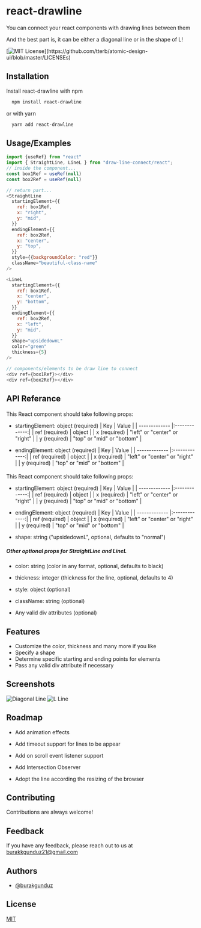 # react-drawline

You can connect your react components with drawing lines between them

And the best part is, it can be either a diagonal line or in the shape of L!

[![MIT License](https://img.shields.io/apm/l/atomic-design-ui.svg?)](https://github.com/tterb/atomic-design-ui/blob/master/LICENSEs)

## Installation

Install react-drawline with npm

```bash
  npm install react-drawline
```

or with yarn

```bash
  yarn add react-drawline
```

## Usage/Examples

```javascript
import {useRef} from "react"
import { StraightLine, LineL } from "draw-line-connect/react";
// inside the component...
const box1Ref = useRef(null)
const box2Ref = useRef(null)

// return part...
<StraightLine
  startingElement={{
    ref: box1Ref,
    x: "right",
    y: "mid",
  }}
  endingElement={{
    ref: box2Ref,
    x: "center",
    y: "top",
  }}
  style={{backgroundColor: "red"}}
  className="beautiful-class-name"
/>

<LineL
  startingElement={{
    ref: box1Ref,
    x: "center",
    y: "bottom",
  }}
  endingElement={{
    ref: box2Ref,
    x: "left",
    y: "mid",
  }}
  shape="upsidedownL"
  color="green"
  thickness={5}
/>

// components/elements to be draw line to connect
<div ref={box1Ref}></div>
<div ref={box2Ref}></div>
```

## API Referance

#### <StraightLine />

This React component should take following props:

- startingElement: object (required)
  | Key | Value |
  | ------------- |:-------------:|
  | ref (required) | object |
  | x (required) | "left" or "center" or "right" |
  | y (required) | "top" or "mid" or "bottom" |

- endingElement: object (required)
  | Key | Value |
  | ------------- |:-------------:|
  | ref (required) | object |
  | x (required) | "left" or "center" or "right" |
  | y (required) | "top" or "mid" or "bottom" |

#### <LineL />

This React component should take following props:

- startingElement: object (required)
  | Key | Value |
  | ------------- |:-------------:|
  | ref (required) | object |
  | x (required) | "left" or "center" or "right" |
  | y (required) | "top" or "mid" or "bottom" |

- endingElement: object (required)
  | Key | Value |
  | ------------- |:-------------:|
  | ref (required) | object |
  | x (required) | "left" or "center" or "right" |
  | y (required) | "top" or "mid" or "bottom" |

- shape: string ("upsidedownL", optional, defaults to "normal")

##### Other optional props for StraightLine and LineL

- color: string (color in any format, optional, defaults to black)

- thickness: integer (thickness for the line, optional, defaults to 4)

- style: object (optional)

- className: string (optional)

- Any valid div attributes (optional)

## Features

- Customize the color, thickness and many more if you like
- Specify a shape
- Determine specific starting and ending points for elements
- Pass any valid div attribute if necessary

## Screenshots

![Diagonal Line](https://res.cloudinary.com/maxlous/image/upload/v1640438489/for%20developmental%20projects/Screen_Shot_2021-12-25_at_16.15.58_sf58v6.png)
![L Line](https://res.cloudinary.com/maxlous/image/upload/v1640438489/for%20developmental%20projects/Screen_Shot_2021-12-25_at_16.20.53_olkduh.png)

## Roadmap

- Add animation effects

- Add timeout support for lines to be appear

- Add on scroll event listener support

- Add Intersection Observer

- Adopt the line according the resizing of the browser

## Contributing

Contributions are always welcome!

## Feedback

If you have any feedback, please reach out to us at burakkgunduz21@gmail.com

## Authors

- [@burakgunduz](https://www.github.com/burakkgunduzz)

## License

[MIT](https://choosealicense.com/licenses/mit/)
